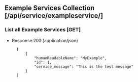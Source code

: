 ## Example Services Collection [/api/service/exampleservice/]

### List all Example Services [GET]

+ Response 200 (application/json)

        [
            {
                "humanReadableName": "MyExample",
                "id": 1,
                "service_message": "This is the test message"
            }
        ]
